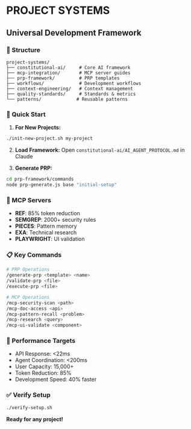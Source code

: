 # PROJECT SYSTEMS
## Universal Development Framework

### 📁 Structure
```
project-systems/
├── constitutional-ai/     # Core AI framework
├── mcp-integration/       # MCP server guides
├── prp-framework/         # PRP templates
├── workflows/             # Development workflows
├── context-engineering/   # Context management
├── quality-standards/     # Standards & metrics
└── patterns/             # Reusable patterns
```

### 🚀 Quick Start

1. **For New Projects:**
```bash
./init-new-project.sh my-project
```

2. **Load Framework:**
Open `constitutional-ai/AI_AGENT_PROTOCOL.md` in Claude

3. **Generate PRP:**
```bash
cd prp-framework/commands
node prp-generate.js base "initial-setup"
```

### 🔧 MCP Servers
- **REF**: 85% token reduction
- **SEMGREP**: 2000+ security rules
- **PIECES**: Pattern memory
- **EXA**: Technical research
- **PLAYWRIGHT**: UI validation

### 📋 Key Commands
```bash
# PRP Operations
/generate-prp <template> <name>
/validate-prp <file>
/execute-prp <file>

# MCP Operations
/mcp-security-scan <path>
/mcp-doc-access <api>
/mcp-pattern-recall <problem>
/mcp-research <query>
/mcp-ui-validate <component>
```

### 🎯 Performance Targets
- API Response: <22ms
- Agent Coordination: <200ms
- User Capacity: 15,000+
- Token Reduction: 85%
- Development Speed: 40% faster

### ✅ Verify Setup
```bash
./verify-setup.sh
```

**Ready for any project!**